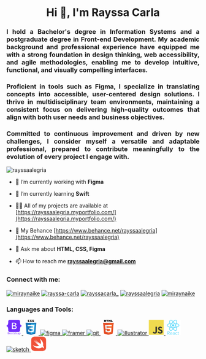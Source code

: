<h1 align="center">Hi 👋, I'm Rayssa Carla</h1>
<h3 align="justify">I hold a Bachelor's degree in Information Systems and a postgraduate degree in Front-end Development. My academic background and professional experience have equipped me with a strong foundation in design thinking, web accessibility, and agile methodologies, enabling me to develop intuitive, functional, and visually compelling interfaces. </h3>
<h3 align="justify">Proficient in tools such as Figma, I specialize in translating concepts into accessible, user-centered design solutions. I thrive in multidisciplinary team environments, maintaining a consistent focus on delivering high-quality outcomes that align with both user needs and business objectives. </h3>
<h3 align="justify">Committed to continuous improvement and driven by new challenges, I consider myself a versatile and adaptable professional, prepared to contribute meaningfully to the evolution of every project I engage with.</h3>

<p align="left"> <img src="https://komarev.com/ghpvc/?username=rayssaalegria&label=Profile%20views&color=0e75b6&style=flat" alt="rayssaalegria" /> </p>

- 🔭 I’m currently working with **Figma**

- 🌱 I’m currently learning **Swift**

- 👨‍💻 All of my projects are available at [https://rayssaalegria.myportfolio.com/](https://rayssaalegria.myportfolio.com/)

- 📝 My Behance [https://www.behance.net/rayssaalegria](https://www.behance.net/rayssaalegria)

- 💬 Ask me about **HTML, CSS, Figma**

- 📫 How to reach me **rayssaalegria@gmail.com**

<h3 align="left">Connect with me:</h3>
<p align="left">
<a href="https://dev.to/miraynaike" target="blank"><img align="center" src="https://raw.githubusercontent.com/rahuldkjain/github-profile-readme-generator/master/src/images/icons/Social/devto.svg" alt="miraynaike" height="30" width="40" /></a>
<a href="https://linkedin.com/in/rayssa-carla" target="blank"><img align="center" src="https://raw.githubusercontent.com/rahuldkjain/github-profile-readme-generator/master/src/images/icons/Social/linked-in-alt.svg" alt="rayssa-carla" height="30" width="40" /></a>
<a href="https://instagram.com/rayssacarla_" target="blank"><img align="center" src="https://raw.githubusercontent.com/rahuldkjain/github-profile-readme-generator/master/src/images/icons/Social/instagram.svg" alt="rayssacarla_" height="30" width="40" /></a>
<a href="https://www.behance.net/rayssaalegria" target="blank"><img align="center" src="https://raw.githubusercontent.com/rahuldkjain/github-profile-readme-generator/master/src/images/icons/Social/behance.svg" alt="rayssaalegria" height="30" width="40" /></a>
<a href="https://discord.gg/miraynaike" target="blank"><img align="center" src="https://raw.githubusercontent.com/rahuldkjain/github-profile-readme-generator/master/src/images/icons/Social/discord.svg" alt="miraynaike" height="30" width="40" /></a>
</p>

<h3 align="left">Languages and Tools:</h3>
<p align="left"> <a href="https://getbootstrap.com" target="_blank" rel="noreferrer"> <img src="https://raw.githubusercontent.com/devicons/devicon/master/icons/bootstrap/bootstrap-plain-wordmark.svg" alt="bootstrap" width="40" height="40"/> </a> <a href="https://www.w3schools.com/css/" target="_blank" rel="noreferrer"> <img src="https://raw.githubusercontent.com/devicons/devicon/master/icons/css3/css3-original-wordmark.svg" alt="css3" width="40" height="40"/> </a> <a href="https://www.figma.com/" target="_blank" rel="noreferrer"> <img src="https://www.vectorlogo.zone/logos/figma/figma-icon.svg" alt="figma" width="40" height="40"/> </a> <a href="https://www.framer.com/" target="_blank" rel="noreferrer"> <img src="https://www.vectorlogo.zone/logos/framer/framer-icon.svg" alt="framer" width="40" height="40"/> </a> <a href="https://git-scm.com/" target="_blank" rel="noreferrer"> <img src="https://www.vectorlogo.zone/logos/git-scm/git-scm-icon.svg" alt="git" width="40" height="40"/> </a> <a href="https://www.w3.org/html/" target="_blank" rel="noreferrer"> <img src="https://raw.githubusercontent.com/devicons/devicon/master/icons/html5/html5-original-wordmark.svg" alt="html5" width="40" height="40"/> </a> <a href="https://www.adobe.com/in/products/illustrator.html" target="_blank" rel="noreferrer"> <img src="https://www.vectorlogo.zone/logos/adobe_illustrator/adobe_illustrator-icon.svg" alt="illustrator" width="40" height="40"/> </a> <a href="https://developer.mozilla.org/en-US/docs/Web/JavaScript" target="_blank" rel="noreferrer"> <img src="https://raw.githubusercontent.com/devicons/devicon/master/icons/javascript/javascript-original.svg" alt="javascript" width="40" height="40"/> </a><a href="https://reactjs.org/" target="_blank" rel="noreferrer"> <img src="https://raw.githubusercontent.com/devicons/devicon/master/icons/react/react-original-wordmark.svg" alt="react" width="40" height="40"/> </a> <a href="https://www.sketch.com/" target="_blank" rel="noreferrer"> <img src="https://www.vectorlogo.zone/logos/sketchapp/sketchapp-icon.svg" alt="sketch" width="40" height="40"/> </a> <a href="https://developer.apple.com/swift/" target="_blank" rel="noreferrer"> <img src="https://raw.githubusercontent.com/devicons/devicon/master/icons/swift/swift-original.svg" alt="swift" width="40" height="40"/> </a> </p>
